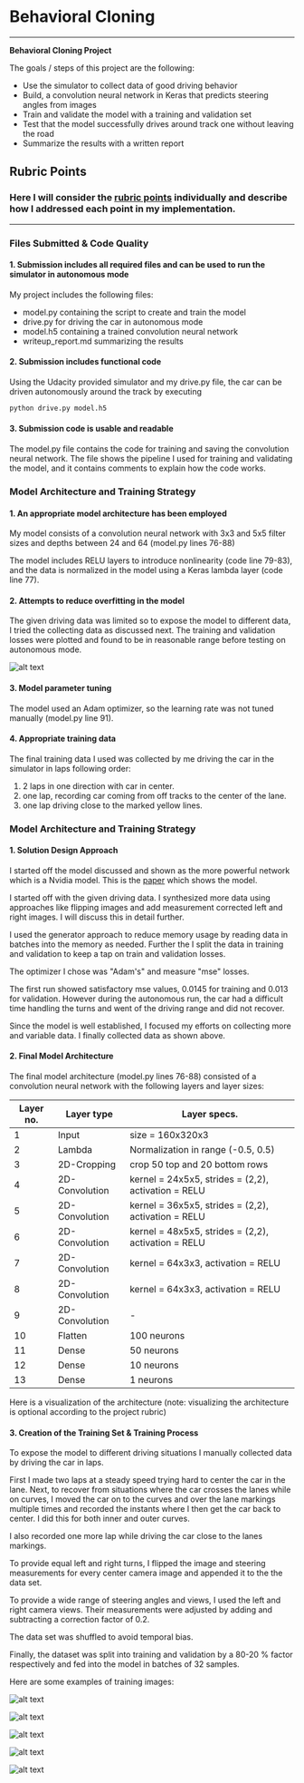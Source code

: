 # **Behavioral Cloning** 


---

**Behavioral Cloning Project**

The goals / steps of this project are the following:
* Use the simulator to collect data of good driving behavior
* Build, a convolution neural network in Keras that predicts steering angles from images
* Train and validate the model with a training and validation set
* Test that the model successfully drives around track one without leaving the road
* Summarize the results with a written report


[//]: # (Image References)

[image1]: ./examples/center.png "Center image"
[image2]: ./examples/recovery.png "Recovery Image"
[image3]: ./examples/left.png "Left Camera Image"
[image4]: ./examples/normal.png "Normal Image"
[image5]: ./examples/flipped.png "Flipped Image"
[image6]: ./examples/loss.png "Loss plots during training"

## Rubric Points
### Here I will consider the [rubric points](https://review.udacity.com/#!/rubrics/432/view) individually and describe how I addressed each point in my implementation.  

---
### Files Submitted & Code Quality

#### 1. Submission includes all required files and can be used to run the simulator in autonomous mode

My project includes the following files:
* model.py containing the script to create and train the model
* drive.py for driving the car in autonomous mode
* model.h5 containing a trained convolution neural network 
* writeup_report.md summarizing the results

#### 2. Submission includes functional code
Using the Udacity provided simulator and my drive.py file, the car can be driven autonomously around the track by executing 
```sh
python drive.py model.h5
```

#### 3. Submission code is usable and readable

The model.py file contains the code for training and saving the convolution neural network. The file shows the pipeline I used for training and validating the model, and it contains comments to explain how the code works.

### Model Architecture and Training Strategy

#### 1. An appropriate model architecture has been employed

My model consists of a convolution neural network with 3x3 and 5x5 filter sizes and depths between 24 and 64 (model.py lines 76-88) 

The model includes RELU layers to introduce nonlinearity (code line 79-83), and the data is normalized in the model using a Keras lambda layer (code line 77). 

#### 2. Attempts to reduce overfitting in the model

The given driving data was limited so to expose the model to different data, I tried the collecting data as discussed next. The training and validation losses were plotted and found to be in reasonable range before testing on autonomous mode.

![alt text][image6]


#### 3. Model parameter tuning

The model used an Adam optimizer, so the learning rate was not tuned manually (model.py line 91).

#### 4. Appropriate training data

The final training data I used was collected by me driving the car in the simulator in laps following order:
1. 2 laps in one direction with car in center.
2. one lap, recording car coming from off tracks to the center of the lane.
3. one lap driving close to the marked yellow lines.


### Model Architecture and Training Strategy

#### 1. Solution Design Approach

I started off the model discussed and shown as the more powerful network which is a Nvidia model. This is the [paper](http://images.nvidia.com/content/tegra/automotive/images/2016/solutions/pdf/end-to-end-dl-using-px.pdf) which shows the model.

I started off with the given driving data. I synthesized more data using approaches like flipping images and add measurement corrected left and right images. I will discuss this in detail further.

I used the generator approach to reduce memory usage by reading data in batches into the memory as needed. Further the I split the data in training and validation to keep a tap on train and validation losses. 

The optimizer I chose was "Adam's" and measure "mse" losses.

The first run showed satisfactory mse values, 0.0145 for training and 0.013 for validation. However during the autonomous run, the car had a difficult time handling the turns and went of the driving range and did not recover.

Since the model is well established, I focused my efforts on collecting more and variable data. I finally collected data as shown above.


#### 2. Final Model Architecture

The final model architecture (model.py lines 76-88) consisted of a convolution neural network with the following layers and layer sizes:

| Layer no.     | Layer type           | Layer specs.                                              | 
| ------------- | ---------------------| --------------------------------------------------------- | 
| 1             |      Input           |       size = 160x320x3                                    |   
| 2             |      Lambda          | Normalization   in range (-0.5, 0.5)                      |  
| 3             |      2D-Cropping     | crop 50 top and 20 bottom rows                            |   
| 4             |      2D-Convolution  | kernel = 24x5x5, strides = (2,2), activation = RELU       | 
| 5             |      2D-Convolution  | kernel = 36x5x5, strides = (2,2), activation = RELU       | 
| 6             |      2D-Convolution  | kernel = 48x5x5, strides = (2,2), activation = RELU       |
| 7             |      2D-Convolution  | kernel = 64x3x3, activation = RELU                        |  
| 8             |      2D-Convolution  | kernel = 64x3x3, activation = RELU                        |  
| 9             |      2D-Convolution  |       -                                                   |   
| 10            |      Flatten         |       100 neurons                                         |   
| 11            |      Dense           |       50 neurons                                          |    
| 12            |      Dense           |       10 neurons                                          | 
| 13            |      Dense           |       1 neurons                                           |   



Here is a visualization of the architecture (note: visualizing the architecture is optional according to the project rubric)



#### 3. Creation of the Training Set & Training Process

To expose the model to different driving situations I manually collected data by driving the car in laps.

First I made two laps at a steady speed trying hard to center the car in the lane. 
Next, to recover from situations where the car crosses the lanes while on curves,  I moved the car on to the curves and over the lane markings multiple times and recorded the instants where I then get the car back to center. I did this for both inner and outer curves.

I also recorded one more lap while driving the car close to the lanes markings.

To provide equal left and right turns, I flipped the image and steering measurements for every center camera image and appended it to the the data set.

To provide a wide range of steering angles and views, I used the left and right camera views. Their measurements were adjusted by adding and subtracting a correction factor of 0.2.

The data set was shuffled to avoid temporal bias. 

Finally, the dataset was split into training and validation by a 80-20 % factor respectively and fed into the model in batches of 32 samples. 

Here are some examples of training images:

![alt text][image1]

![alt text][image2]

![alt text][image3]

![alt text][image4]

![alt text][image5]

